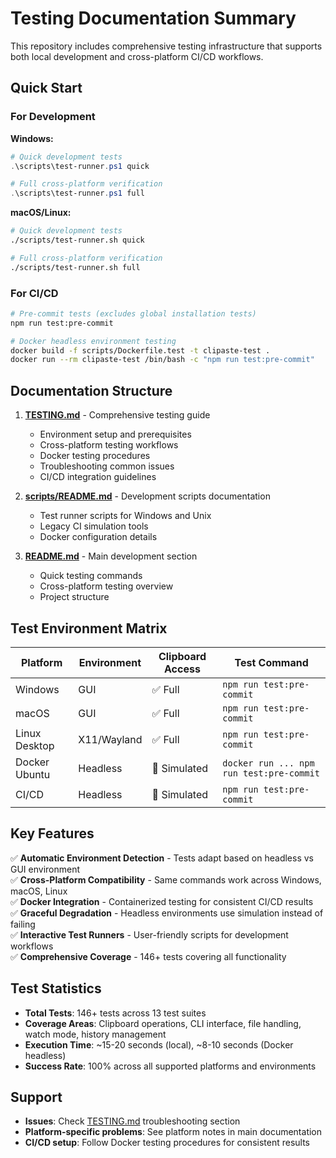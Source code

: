 # Testing Documentation Summary

This repository includes comprehensive testing infrastructure that supports both local development and cross-platform CI/CD workflows.

## Quick Start

### For Development

**Windows:**
```powershell
# Quick development tests
.\scripts\test-runner.ps1 quick

# Full cross-platform verification  
.\scripts\test-runner.ps1 full
```

**macOS/Linux:**
```bash
# Quick development tests
./scripts/test-runner.sh quick

# Full cross-platform verification
./scripts/test-runner.sh full
```

### For CI/CD

```bash
# Pre-commit tests (excludes global installation tests)
npm run test:pre-commit

# Docker headless environment testing
docker build -f scripts/Dockerfile.test -t clipaste-test .
docker run --rm clipaste-test /bin/bash -c "npm run test:pre-commit"
```

## Documentation Structure

1. **[TESTING.md](./TESTING.md)** - Comprehensive testing guide
   - Environment setup and prerequisites
   - Cross-platform testing workflows
   - Docker testing procedures
   - Troubleshooting common issues
   - CI/CD integration guidelines

2. **[scripts/README.md](./scripts/README.md)** - Development scripts documentation
   - Test runner scripts for Windows and Unix
   - Legacy CI simulation tools
   - Docker configuration details

3. **[README.md](./README.md#development)** - Main development section
   - Quick testing commands
   - Cross-platform testing overview
   - Project structure

## Test Environment Matrix

| Platform | Environment | Clipboard Access | Test Command |
|----------|-------------|------------------|--------------|
| Windows | GUI | ✅ Full | `npm run test:pre-commit` |
| macOS | GUI | ✅ Full | `npm run test:pre-commit` |
| Linux Desktop | X11/Wayland | ✅ Full | `npm run test:pre-commit` |
| Docker Ubuntu | Headless | 🔄 Simulated | `docker run ... npm run test:pre-commit` |
| CI/CD | Headless | 🔄 Simulated | `npm run test:pre-commit` |

## Key Features

✅ **Automatic Environment Detection** - Tests adapt based on headless vs GUI environment  
✅ **Cross-Platform Compatibility** - Same commands work across Windows, macOS, Linux  
✅ **Docker Integration** - Containerized testing for consistent CI/CD results  
✅ **Graceful Degradation** - Headless environments use simulation instead of failing  
✅ **Interactive Test Runners** - User-friendly scripts for development workflows  
✅ **Comprehensive Coverage** - 146+ tests covering all functionality  

## Test Statistics

- **Total Tests**: 146+ tests across 13 test suites
- **Coverage Areas**: Clipboard operations, CLI interface, file handling, watch mode, history management
- **Execution Time**: ~15-20 seconds (local), ~8-10 seconds (Docker headless)
- **Success Rate**: 100% across all supported platforms and environments

## Support

- **Issues**: Check [TESTING.md](./TESTING.md) troubleshooting section
- **Platform-specific problems**: See platform notes in main documentation
- **CI/CD setup**: Follow Docker testing procedures for consistent results
